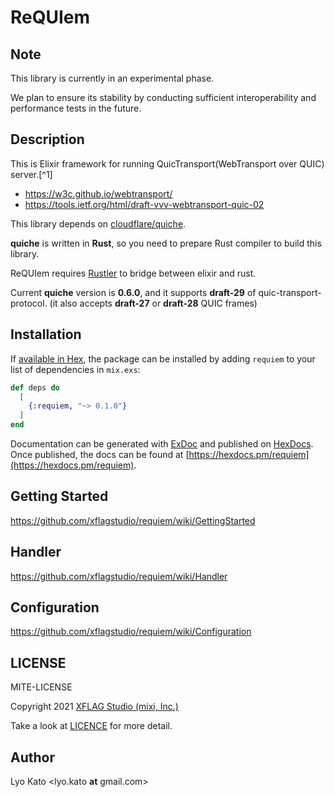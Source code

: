 # ReQUIem

## Note

This library is currently in an experimental phase. 

We plan to ensure its stability by conducting sufficient interoperability and performance tests in the future.

## Description

This is Elixir framework for running QuicTransport(WebTransport over QUIC) server.[^1]

- https://w3c.github.io/webtransport/
- https://tools.ietf.org/html/draft-vvv-webtransport-quic-02

This library depends on [cloudflare/quiche](https://github.com/cloudflare/quiche).

**quiche** is written in **Rust**, so you need to prepare Rust compiler to build this library.

ReQUIem requires [Rustler](https://github.com/rusterlium/rustler) to bridge between elixir and rust.

Current **quiche** version is **0.6.0**, and it supports **draft-29** of quic-transport-protocol.
(it also accepts **draft-27** or **draft-28** QUIC frames)


## Installation

If [available in Hex](https://hex.pm/docs/publish), the package can be installed
by adding `requiem` to your list of dependencies in `mix.exs`:

```elixir
def deps do
  [
    {:requiem, "~> 0.1.0"}
  ]
end
```

Documentation can be generated with [ExDoc](https://github.com/elixir-lang/ex_doc)
and published on [HexDocs](https://hexdocs.pm). Once published, the docs can
be found at [https://hexdocs.pm/requiem](https://hexdocs.pm/requiem).

## Getting Started

https://github.com/xflagstudio/requiem/wiki/GettingStarted

## Handler

https://github.com/xflagstudio/requiem/wiki/Handler

## Configuration

https://github.com/xflagstudio/requiem/wiki/Configuration

## LICENSE

MITE-LICENSE

Copyright 2021 [XFLAG Studio (mixi, Inc.)](https://xflag.com/)

Take a look at [LICENCE](https://github.com/xflagstudio/requiem/blob/develop/LICENSE) for more detail.

## Author

Lyo Kato <lyo.kato __at__ gmail.com>
